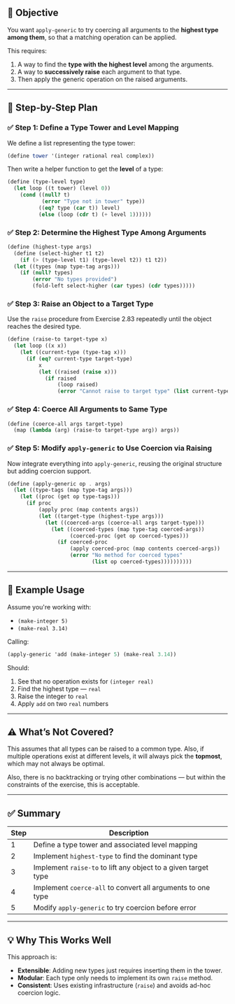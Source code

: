 ## 🎯 Objective

You want `apply-generic` to try coercing all arguments to the **highest type among them**, so that a matching operation can be applied.

This requires:

1. A way to find the **type with the highest level** among the arguments.
2. A way to **successively raise** each argument to that type.
3. Then apply the generic operation on the raised arguments.

---

## 🧱 Step-by-Step Plan

### ✅ Step 1: Define a Type Tower and Level Mapping

We define a list representing the type tower:

```scheme
(define tower '(integer rational real complex))
```

Then write a helper function to get the **level** of a type:

```scheme
(define (type-level type)
  (let loop ((t tower) (level 0))
    (cond ((null? t)
           (error "Type not in tower" type))
          ((eq? type (car t)) level)
          (else (loop (cdr t) (+ level 1))))))
```

### ✅ Step 2: Determine the Highest Type Among Arguments

```scheme
(define (highest-type args)
  (define (select-higher t1 t2)
    (if (> (type-level t1) (type-level t2)) t1 t2))
  (let ((types (map type-tag args)))
    (if (null? types)
        (error "No types provided")
        (fold-left select-higher (car types) (cdr types)))))
```

### ✅ Step 3: Raise an Object to a Target Type

Use the `raise` procedure from Exercise 2.83 repeatedly until the object reaches the desired type.

```scheme
(define (raise-to target-type x)
  (let loop ((x x))
    (let ((current-type (type-tag x)))
      (if (eq? current-type target-type)
          x
          (let ((raised (raise x)))
            (if raised
                (loop raised)
                (error "Cannot raise to target type" (list current-type target-type))))))))
```

### ✅ Step 4: Coerce All Arguments to Same Type

```scheme
(define (coerce-all args target-type)
  (map (lambda (arg) (raise-to target-type arg)) args))
```

### ✅ Step 5: Modify `apply-generic` to Use Coercion via Raising

Now integrate everything into `apply-generic`, reusing the original structure but adding coercion support.

```scheme
(define (apply-generic op . args)
  (let ((type-tags (map type-tag args)))
    (let ((proc (get op type-tags)))
      (if proc
          (apply proc (map contents args))
          (let ((target-type (highest-type args)))
            (let ((coerced-args (coerce-all args target-type)))
              (let ((coerced-types (map type-tag coerced-args))
                    (coerced-proc (get op coerced-types)))
                (if coerced-proc
                    (apply coerced-proc (map contents coerced-args))
                    (error "No method for coerced types"
                           (list op coerced-types))))))))))
```

---

## 🔁 Example Usage

Assume you're working with:

- `(make-integer 5)`
- `(make-real 3.14)`

Calling:

```scheme
(apply-generic 'add (make-integer 5) (make-real 3.14))
```

Should:

1. See that no operation exists for `(integer real)`
2. Find the highest type — `real`
3. Raise the integer to `real`
4. Apply `add` on two `real` numbers

---

## ⚠️ What’s Not Covered?

This assumes that all types can be raised to a common type. Also, if multiple operations exist at different levels, it will always pick the **topmost**, which may not always be optimal.

Also, there is no backtracking or trying other combinations — but within the constraints of the exercise, this is acceptable.

---

## ✅ Summary

| Step | Description |
|------|-------------|
| 1 | Define a type tower and associated level mapping |
| 2 | Implement `highest-type` to find the dominant type |
| 3 | Implement `raise-to` to lift any object to a given target type |
| 4 | Implement `coerce-all` to convert all arguments to one type |
| 5 | Modify `apply-generic` to try coercion before error |

---

## 💡 Why This Works Well

This approach is:
- **Extensible**: Adding new types just requires inserting them in the tower.
- **Modular**: Each type only needs to implement its own `raise` method.
- **Consistent**: Uses existing infrastructure (`raise`) and avoids ad-hoc coercion logic.
